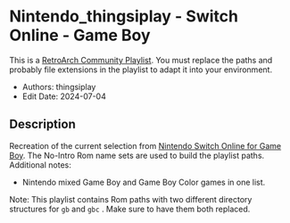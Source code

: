 # Nintendo_thingsiplay - Switch Online - Game Boy

This is a [RetroArch Community
Playlist](https://github.com/thingsiplay/retroarch-community-playlists). You must
replace the paths and probably file extensions in the playlist to adapt it into
your environment.

- Authors: thingsiplay
- Edit Date: 2024-07-04

## Description

Recreation of the current selection from [Nintendo Switch Online for Game
Boy](https://www.nintendo.com/us/switch/online/nintendo-switch-online/classic-games/).
The No-Intro Rom name sets are used to build the playlist paths. Additional
notes:

- Nintendo mixed Game Boy and Game Boy Color games in one list.

Note: This playlist contains Rom paths with two different directory structures
for `gb` and `gbc` . Make sure to have them both replaced.
